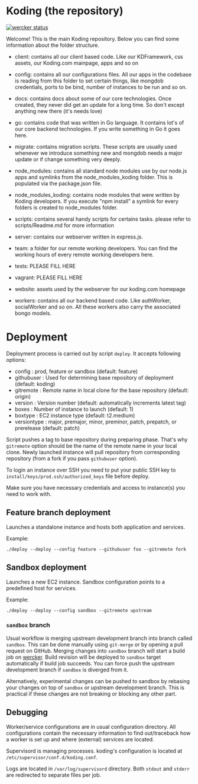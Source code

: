 # Koding (the repository)

[![wercker status](https://app.wercker.com/status/8da42fd35762f3883b96b6d85b3f0c46/m "wercker status")](https://app.wercker.com/project/bykey/8da42fd35762f3883b96b6d85b3f0c46)

Welcome! This is the main Koding repository. Below you can find some
information about the folder structure.

* client:  contains all our client based code. Like our KDFramework, css
           assets, our Koding.com mainpage, apps and so on

* config:  contains all our configurations files. All our apps in the codebase
           is reading from this folder to set certain things, like mongdob credentials,
           ports to be bind, number of instances to be run and so on.

* docs:    contains docs about some of our core technologies. Once created,
           they never did get an update for a long time. So don't except
           anything new there (it's needs love)

* go:      contains code that was written in Go language. It contains lot's of our
           core backend technologies. If you write something in Go it goes here.

* migrate: contains migration scripts. These scripts are usually used whenever
           we introduce something new and mongdob needs a major update or if change
           something very deeply.

* node_modules: contains all standard node modules use by our node.js apps and
                symlinks from the node_modules_koding folder. This is populated via the
                package.json file.

* node_modules_koding: contains node modules that were written by Koding developers.
                       If you execute "npm install" a symlink for every folders
                       is created to node_modules folder.

* scripts: contains several handy scripts for certains tasks. please refer to
           scripts/Readme.md for more information

* server:  contains our webserver written in express.js.

* team:    a folder for our remote working developers. You can find the working
           hours of every remote working developers here.

* tests:   PLEASE FILL HERE

* vagrant: PLEASE FILL HERE

* website: assets used by the webserver for our koding.com homepage

* workers: contains all our backend based code. Like authWorker, socialWorker
           and so on. All these workers also carry the associated bongo models.

# Deployment

Deployment process is carried out by script `deploy`. It accepts following options:

* config      : prod, feature or sandbox (default: feature)
* githubuser  : Used for determining base repository of deployment  (default: koding)
* gitremote   : Remote name in local clone for the base repository (default: origin)
* version     : Version number (default: automatically increments latest tag)
* boxes       : Number of instance to launch (default: 1)
* boxtype     : EC2 instance type (default: t2.medium)
* versiontype : major, premajor, minor, preminor, patch, prepatch, or prerelease (default: patch)

Script pushes a tag to base repository during preparing phase. That's
why `gitremote` option should be the name of the remote name in your
local clone. Newly launched instance will pull repository from
corresponding repository (from a fork if you pass `githubuser`
option).

To login an instance over SSH you need to put your public SSH key to
`install/keys/prod.ssh/authorized_keys` file before deploy.

Make sure you have necessary credentials and access to instance(s) you
need to work with.

## Feature branch deployment

Launches a standalone instance and hosts both application and
services.

Example:

```
./deploy --deploy --config feature --githubuser foo --gitremote fork
```

## Sandbox deployment

Launches a new EC2 instance. Sandbox configuration points to a
predefined host for services.

Example:

```
./deploy --deploy --config sandbox --gitremote upstream
```

### `sandbox` branch

Usual workflow is merging upstream development branch into branch
called `sandbox`. This can be done manually using `git-merge` or by
opening a pull request on GitHub. Merging changes into `sandbox`
branch will start a build job on
[wercker](https://app.wercker.com/#applications/53cd92eedabd120e390b36bd). Build
revision will be deployed to `sandbox` target automatically if build
job succeeds. You can force push the upstream development branch if
`sandbox` is diverged from it.

Alternatively, experimental changes can be pushed to sandbox by
rebasing your changes on top of `sandbox` or upstream development
branch. This is practical if these changes are not breaking or
blocking any other part.

## Debugging

Worker/service configurations are in usual configuration
directory. All configurations contain the necessary information to
find out/traceback how a worker is set up and where (external)
services are located.

Supervisord is managing processes. koding's configuration is located
at `/etc/supervisor/conf.d/koding.conf`.

Logs are located in `/var/log/supervisord` directory. Both `stdout`
and `stderr` are redirected to separate files per job.

